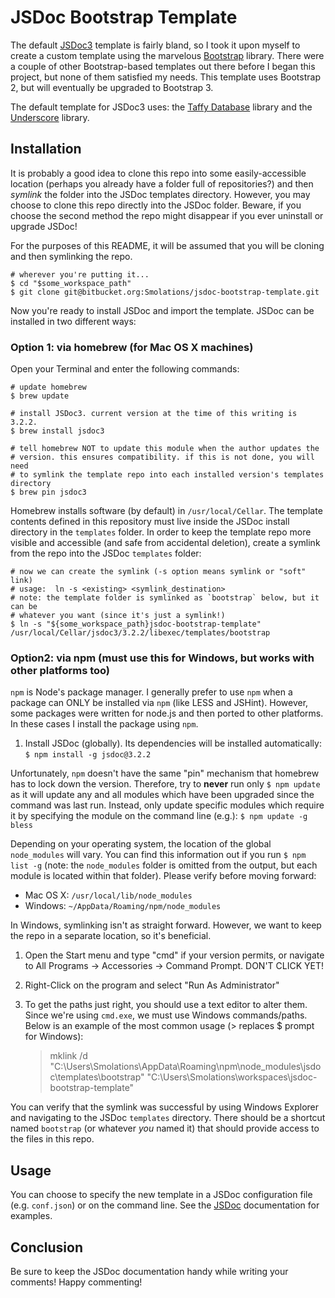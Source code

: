 JSDoc Bootstrap Template
========================

The default [JSDoc3](http://usejsdoc.org) template is fairly bland, so I took it upon myself to create a custom template using the marvelous [Bootstrap](http://getbootstrap.com/) library. There were a couple of other Bootstrap-based templates out there before I began this project, but none of them satisfied my needs. This template uses Bootstrap 2, but will eventually be upgraded to Bootstrap 3.

The default template for JSDoc3 uses: the [Taffy Database](http://taffydb.com/) library and the [Underscore](http://documentcloud.github.com/underscore) library.


Installation
------------

It is probably a good idea to clone this repo into some easily-accessible location (perhaps you already have a folder full of repositories?) and then _symlink_ the folder into the JSDoc templates directory. However, you may choose to clone this repo directly into the JSDoc folder. Beware, if you choose the second method the repo might disappear if you ever uninstall or upgrade JSDoc!

For the purposes of this README, it will be assumed that you will be cloning and then symlinking the repo.

```shell
# wherever you're putting it...
$ cd "$some_workspace_path"
$ git clone git@bitbucket.org:Smolations/jsdoc-bootstrap-template.git
```

Now you're ready to install JSDoc and import the template. JSDoc can be installed in two different ways:


### Option 1: via homebrew (for Mac OS X machines)

Open your Terminal and enter the following commands:

```shell
# update homebrew
$ brew update

# install JSDoc3. current version at the time of this writing is 3.2.2.
$ brew install jsdoc3

# tell homebrew NOT to update this module when the author updates the
# version. this ensures compatibility. if this is not done, you will need
# to symlink the template repo into each installed version's templates directory
$ brew pin jsdoc3
```

Homebrew installs software (by default) in `/usr/local/Cellar`. The template contents defined in this repository must live inside the JSDoc install directory in the `templates` folder. In order to keep the template repo more visible and accessible (and safe from accidental deletion), create a symlink from the repo into the JSDoc `templates` folder:

```shell
# now we can create the symlink (-s option means symlink or "soft" link)
# usage:  ln -s <existing> <symlink_destination>
# note: the template folder is symlinked as `bootstrap` below, but it can be
# whatever you want (since it's just a symlink!)
$ ln -s "${some_workspace_path}jsdoc-bootstrap-template" /usr/local/Cellar/jsdoc3/3.2.2/libexec/templates/bootstrap
```


### Option2: via npm (**must** use this for Windows, but works with other platforms too)

`npm` is Node's package manager. I generally prefer to use `npm` when a package can ONLY be installed via `npm` (like LESS and JSHint). However, some packages were written for node.js and then ported to other platforms. In these cases I install the package using `npm`.

1. Install JSDoc (globally). Its dependencies will be installed automatically: `$ npm install -g jsdoc@3.2.2`

Unfortunately, `npm` doesn't have the same "pin" mechanism that homebrew has to lock down the version. Therefore, try to **never** run only `$ npm update` as it will update any and all modules which have been upgraded since the command was last run. Instead, only update specific modules which require it by specifying the module on the command line (e.g.): `$ npm update -g bless`

Depending on your operating system, the location of the global `node_modules` will vary. You can find this information out if you run `$ npm list -g` (note: the `node_modules` folder is omitted from the output, but each module is located within that folder). Please verify before moving forward:

- Mac OS X:  `/usr/local/lib/node_modules`
- Windows:  `~/AppData/Roaming/npm/node_modules`

In Windows, symlinking isn't as straight forward. However, we want to keep the repo in a separate location, so it's beneficial.

1. Open the Start menu and type "cmd" if your version permits, or navigate to All Programs -> Accessories -> Command Prompt. DON'T CLICK YET!
2. Right-Click on the program and select "Run As Administrator"
3. To get the paths just right, you should use a text editor to alter them. Since we're using `cmd.exe`, we must use Windows commands/paths. Below is an example of the most common usage (> replaces $ prompt for Windows):

    > mklink /d "C:\Users\Smolations\AppData\Roaming\npm\node_modules\jsdoc\templates\bootstrap" "C:\Users\Smolations\workspaces\jsdoc-bootstrap-template"

You can verify that the symlink was successful by using Windows Explorer and navigating to the JSDoc `templates` directory. There should be a shortcut named `bootstrap` (or whatever _you_ named it) that should provide access to the files in this repo.


Usage
-----

You can choose to specify the new template in a JSDoc configuration file (e.g. `conf.json`) or on the command line. See the [JSDoc](http://usejsdoc.org) documentation for examples.


Conclusion
----------
Be sure to keep the JSDoc documentation handy while writing your comments! Happy commenting!
